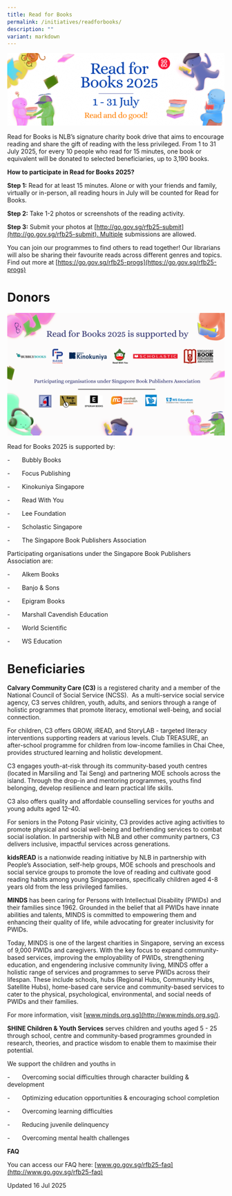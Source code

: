 ```yaml
---
title: Read for Books
permalink: /initiatives/readforbooks/
description: ""
variant: markdown
---
```

![Read for Books 2025](/images/RFB25_website_banner___SG60__1200_x_400_px_.png)

Read for Books is NLB’s signature charity book drive that aims to encourage reading and share the gift of reading with the less privileged. From 1 to 31 July 2025, for every 10 people who read for 15 minutes, one book or equivalent will be donated to selected beneficiaries, up to 3,190 books.

**How to participate in Read for Books 2025?**

**Step 1:** Read for at least 15 minutes. Alone or with your friends and family, virtually or in-person, all reading hours in July will be counted for Read for Books. 

**Step 2:** Take 1-2 photos or screenshots of the reading activity.  

**Step 3:** Submit your photos at [http://go.gov.sg/rfb25-submit](http://go.gov.sg/rfb25-submit). Multiple submissions are allowed. 

You can join our programmes to find others to read together! Our librarians will also be sharing their favourite reads across different genres and topics. Find out more at [https://go.gov.sg/rfb25-progs](https://go.gov.sg/rfb25-progs)

# **Donors**

![](/images/RFB25_Sponsors___16_July_2025.png)

Read for Books 2025 is supported by:

-       Bubbly Books

-       Focus Publishing 

-       Kinokuniya Singapore

-       Read With You

-       Lee Foundation

-       Scholastic Singapore

-       The Singapore Book Publishers Association

Participating organisations under the Singapore Book Publishers Association are:

-       Alkem Books

-       Banjo & Sons

-       Epigram Books

-       Marshall Cavendish Education

-       World Scientific

-       WS Education

# **Beneficiaries**

**Calvary Community Care (C3)** is a registered charity and a member of the National Council of Social Service (NCSS).  As a multi-service social service agency, C3 serves children, youth, adults, and seniors through a range of holistic programmes that promote literacy, emotional well-being, and social connection.

For children, C3 offers GROW, iREAD, and StoryLAB - targeted literacy interventions supporting readers at various levels. Club TREASURE, an after-school programme for children from low-income families in Chai Chee, provides structured learning and holistic development. 

C3 engages youth-at-risk through its community-based youth centres (located in Marsiling and Tai Seng) and partnering MOE schools across the island. Through the drop-in and mentoring programmes, youths find belonging, develop resilience and learn practical life skills. 

C3 also offers quality and affordable counselling services for youths and young adults aged 12–40. 

For seniors in the Potong Pasir vicinity, C3 provides active aging activities to promote physical and social well-being and befriending services to combat social isolation. In partnership with NLB and other community partners, C3 delivers inclusive, impactful services across generations.

**kidsREAD** is a nationwide reading initiative by NLB in partnership with People’s Association, self-help groups, MOE schools and preschools and social service groups to promote the love of reading and cultivate good reading habits among young Singaporeans, specifically children aged 4-8 years old from the less privileged families.

**MINDS** has been caring for Persons with Intellectual Disability (PWIDs) and their families since 1962. Grounded in the belief that all PWIDs have innate abilities and talents, MINDS is committed to empowering them and enhancing their quality of life, while advocating for greater inclusivity for PWIDs. 

Today, MINDS is one of the largest charities in Singapore, serving an excess of 9,000 PWIDs and caregivers. With the key focus to expand community-based services, improving the employability of PWIDs, strengthening education, and engendering inclusive community living, MINDS offer a holistic range of services and programmes to serve PWIDs across their lifespan. These include schools, hubs (Regional Hubs, Community Hubs, Satellite Hubs), home-based care service and community-based services to cater to the physical, psychological, environmental, and social needs of PWIDs and their families. 

For more information, visit [www.minds.org.sg](http://www.minds.org.sg/).

**SHINE Children & Youth Services** serves children and youths aged 5 - 25 through school, centre and community-based programmes grounded in research, theories, and practice wisdom to enable them to maximise their potential.

We support the children and youths in

-       Overcoming social difficulties through character building & development

-       Optimizing education opportunities & encouraging school completion

-       Overcoming learning difficulties

-       Reducing juvenile delinquency

-       Overcoming mental health challenges


**FAQ**

You can access our FAQ here: [www.go.gov.sg/rfb25-faq](http://www.go.gov.sg/rfb25-faq)

Updated 16 Jul 2025
